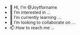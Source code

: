 - 👋 Hi, I’m @Joytforname
- 👀 I’m interested in ...
- 🌱 I’m currently learning ...
- 💞️ I’m looking to collaborate on ...
- 📫 How to reach me ...

<!---
Joytforname/Joytforname is a ✨ special ✨ repository because its `README.md` (this file) appears on your GitHub profile.
You can click the Preview link to take a look at your changes.
--->

